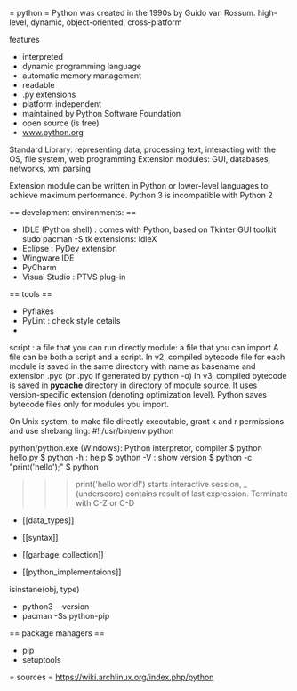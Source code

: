 = python =
Python was created in the 1990s by Guido van Rossum.
high-level, dynamic, object-oriented, cross-platform

features
* interpreted
* dynamic programming language
* automatic memory management
* readable
* .py extensions
* platform independent
* maintained by Python Software Foundation
* open source (is free)
* www.python.org

Standard Library: representing data, processing text, interacting with the OS, file system, web programming
Extension modules: GUI, databases, networks, xml parsing

Extension module can be written in Python or lower-level languages to achieve maximum performance.
Python 3 is incompatible with Python 2


== development environments: ==
* IDLE (Python shell) : comes with Python, based on Tkinter GUI toolkit
sudo pacman -S tk
extensions: IdleX
* Eclipse : PyDev extension
* Wingware IDE
* PyCharm
* Visual Studio : PTVS plug-in

== tools ==
* Pyflakes
* PyLint : check style details
*

script : a file that you can run directly
module: a file that you can import
A file can be both a script and a script.
In v2, compiled bytecode file for each module is saved in the same directory with name as basename and extension .pyc (or .pyo if generated by python -o)
In v3, compiled bytecode is saved in __pycache__ directory in directory of module source. It uses version-specific extension (denoting optimization level).
Python saves bytecode files only for modules you import.

On Unix system, to make file directly executable, grant x and r permissions and use shebang ling:
#! /usr/bin/env python



python/python.exe (Windows): Python interpretor, compiler
$ python hello.py
$ python -h : help
$ python -V : show version
$ python -c "print('hello');"
$ python
>>> print('hello world!')
starts interactive session, _ (underscore) contains result of last expression.
Terminate with C-Z or C-D





* [[data_types]]
* [[syntax]]
* [[garbage_collection]]

* [[python_implementaions]]

isinstane(obj, type)

* python3 --version
* pacman -Ss python-pip

== package managers ==
* pip
* setuptools

= sources =
https://wiki.archlinux.org/index.php/python
